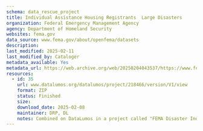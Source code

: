 ```yaml
---
schema: data_rescue_project 
title: Individual Assistance Housing Registrants  Large Disasters
organization: Federal Emergency Management Agency
agency: Department of Homeland Security
websites: fema.gov
data_source: www.fema.gov/about/openfema/datasets
description: 
last_modified: 2025-02-11
last_modified_by: Cataloger
metadata_available: Yes
metadata_url: https://web.archive.org/web/20250204043537/https://www.fema.gov/openfema-data-page/individual-assistance-housing-registrants-large-disasters-v1
resources:
  - id: 35
    url: www.datalumos.org/datalumos/project/218466/version/V1/view
    format: ZIP
    status: Finished
    size: 
    download_date: 2025-02-08
    maintainer: DRP, DL
    notes: Combined on DataLumos in a project called "FEMA Disaster Individual Assistance", mirroring grouping on OpenFEMA page
---
```

